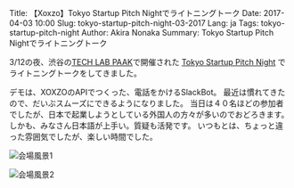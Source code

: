 Title: 【Xoxzo】Tokyo Startup Pitch Nightでライトニングトーク
Date: 2017-04-03 10:00
Slug: tokyo-startup-pitch-night-03-2017
Lang: ja
Tags: tokyo-startup-pitch-night
Author: Akira Nonaka
Summary: Tokyo Startup Pitch Nightでライトニングトーク

3/12の夜、渋谷の[TECH LAB PAAK](http://techlabpaak.com)で開催された 
[Tokyo Startup Pitch Night](https://www.meetup.com/ja-JP/Tokyo-Startup-Engineering/events/238048528/)
でライトニングトークをしてきました。

デモは、XOXZOのAPIでつくった、電話をかけるSlackBot。
最近は慣れてきたので、だいぶスムーズにできるようになりました。
当日は４０名ほどの参加者でしたが、日本で起業しようとしている外国人の方々が多いのでおどろきます。
しかも、みなさん日本語が上手い。質疑も活発です。
いつもとは、ちょっと違った雰囲気でしたが、楽しい時間でした。

![会場風景1]({filename}/images/tokyo-startup-pitch-night/600_459381579.jpeg)

![会場風景2]({filename}/images/tokyo-startup-pitch-night/600_459381584.jpeg)